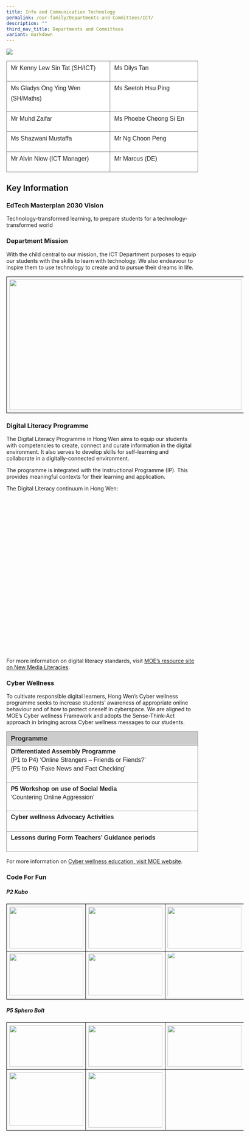 ```yaml
---
title: Info and Communication Technology
permalink: /our-family/Departments-and-Committees/ICT/
description: ""
third_nav_title: Departments and Committees
variant: markdown
---
```

**![](https://lh4.googleusercontent.com/qa4FXPA5u7wG7vGG9SCjDP5plJp6FUq9XZHZYyekgginT3UcaMSgJ0TJWPgrZ-l3XHiPGtlcMwF73OMYf2nBI9pXa4-HEkBNJ4yOTOZ2O-zuvG4zZiUCnGOQr7P6YacVXzPwbgCfit4catvGSm5Au4U)**


<table style="border:none;border-collapse:collapse;"><colgroup><col width="324"><col width="278"></colgroup><tbody><tr style="height:25.5pt"><td style="border-left:solid #808080 1.11111pt;border-right:solid #808080 1.11111pt;border-bottom:solid #808080 1.11111pt;border-top:solid #808080 1.11111pt;vertical-align:top;background-color:#ffffff;padding:4pt 8pt 4pt 8pt;overflow:hidden;overflow-wrap:break-word;"><p style="line-height:1.656;margin-top:0pt;margin-bottom:11pt;" dir="ltr"><span style="font-size:12pt;font-family:Arial,sans-serif;color:#222222;background-color:transparent;font-weight:400;font-style:normal;font-variant:normal;text-decoration:none;vertical-align:baseline;white-space:pre;white-space:pre-wrap;">Mr Kenny Lew Sin Tat (SH/ICT)</span></p></td><td style="border-left:solid #808080 1.11111pt;border-right:solid #808080 1.11111pt;border-bottom:solid #808080 1.11111pt;border-top:solid #808080 1.11111pt;vertical-align:top;background-color:#ffffff;padding:4pt 8pt 4pt 8pt;overflow:hidden;overflow-wrap:break-word;"><p style="line-height:1.656;margin-top:0pt;margin-bottom:11pt;" dir="ltr"><span style="font-size:12pt;font-family:Arial,sans-serif;color:#222222;background-color:transparent;font-weight:400;font-style:normal;font-variant:normal;text-decoration:none;vertical-align:baseline;white-space:pre;white-space:pre-wrap;">Ms Dilys Tan</span></p></td></tr><tr style="height:25.5pt"><td style="border-left:solid #808080 1.11111pt;border-right:solid #808080 1.11111pt;border-bottom:solid #808080 1.11111pt;border-top:solid #808080 1.11111pt;vertical-align:top;background-color:#ffffff;padding:4pt 8pt 4pt 8pt;overflow:hidden;overflow-wrap:break-word;"><p style="line-height:1.656;margin-top:0pt;margin-bottom:11pt;" dir="ltr"><span style="font-size:12pt;font-family:Arial,sans-serif;color:#222222;background-color:transparent;font-weight:400;font-style:normal;font-variant:normal;text-decoration:none;vertical-align:baseline;white-space:pre;white-space:pre-wrap;">Ms Gladys Ong Ying Wen (SH/Maths)</span></p></td><td style="border-left:solid #808080 1.11111pt;border-right:solid #808080 1.11111pt;border-bottom:solid #808080 1.11111pt;border-top:solid #808080 1.11111pt;vertical-align:top;background-color:#ffffff;padding:4pt 8pt 4pt 8pt;overflow:hidden;overflow-wrap:break-word;"><p style="line-height:1.656;margin-top:0pt;margin-bottom:11pt;" dir="ltr"><span style="font-size:12pt;font-family:Arial,sans-serif;color:#222222;background-color:transparent;font-weight:400;font-style:normal;font-variant:normal;text-decoration:none;vertical-align:baseline;white-space:pre;white-space:pre-wrap;">Ms Seetoh Hsu Ping</span></p></td></tr><tr style="height:25.5pt"><td style="border-left:solid #808080 1.11111pt;border-right:solid #808080 1.11111pt;border-bottom:solid #808080 1.11111pt;border-top:solid #808080 1.11111pt;vertical-align:top;background-color:#ffffff;padding:4pt 8pt 4pt 8pt;overflow:hidden;overflow-wrap:break-word;"><p style="line-height:1.656;margin-top:0pt;margin-bottom:11pt;" dir="ltr"><span style="font-size:12pt;font-family:Arial,sans-serif;color:#222222;background-color:transparent;font-weight:400;font-style:normal;font-variant:normal;text-decoration:none;vertical-align:baseline;white-space:pre;white-space:pre-wrap;">Mr Muhd Zaifar</span></p></td><td style="border-left:solid #808080 1.11111pt;border-right:solid #808080 1.11111pt;border-bottom:solid #808080 1.11111pt;border-top:solid #808080 1.11111pt;vertical-align:top;background-color:#ffffff;padding:4pt 8pt 4pt 8pt;overflow:hidden;overflow-wrap:break-word;"><p style="line-height:1.656;margin-top:0pt;margin-bottom:11pt;" dir="ltr"><span style="font-size:12pt;font-family:Arial,sans-serif;color:#222222;background-color:transparent;font-weight:400;font-style:normal;font-variant:normal;text-decoration:none;vertical-align:baseline;white-space:pre;white-space:pre-wrap;">Ms Phoebe Cheong Si En</span></p></td></tr><tr style="height:25.5pt"><td style="border-left:solid #808080 1.11111pt;border-right:solid #808080 1.11111pt;border-bottom:solid #808080 1.11111pt;border-top:solid #808080 1.11111pt;vertical-align:top;background-color:#ffffff;padding:4pt 8pt 4pt 8pt;overflow:hidden;overflow-wrap:break-word;"><p style="line-height:1.656;margin-top:0pt;margin-bottom:11pt;" dir="ltr"><span style="font-size:12pt;font-family:Arial,sans-serif;color:#222222;background-color:transparent;font-weight:400;font-style:normal;font-variant:normal;text-decoration:none;vertical-align:baseline;white-space:pre;white-space:pre-wrap;">Ms Shazwani Mustaffa</span></p></td><td style="border-left:solid #808080 1.11111pt;border-right:solid #808080 1.11111pt;border-bottom:solid #808080 1.11111pt;border-top:solid #808080 1.11111pt;vertical-align:top;background-color:#ffffff;padding:4pt 8pt 4pt 8pt;overflow:hidden;overflow-wrap:break-word;"><p style="line-height:1.656;margin-top:0pt;margin-bottom:11pt;" dir="ltr"><span style="font-size:12pt;font-family:Arial,sans-serif;color:#222222;background-color:transparent;font-weight:400;font-style:normal;font-variant:normal;text-decoration:none;vertical-align:baseline;white-space:pre;white-space:pre-wrap;">Mr Ng Choon Peng</span></p></td></tr><tr style="height:25.5pt"><td style="border-left:solid #808080 1.11111pt;border-right:solid #808080 1.11111pt;border-bottom:solid #808080 1.11111pt;border-top:solid #808080 1.11111pt;vertical-align:top;background-color:#ffffff;padding:4pt 8pt 4pt 8pt;overflow:hidden;overflow-wrap:break-word;"><p style="line-height:1.656;margin-top:0pt;margin-bottom:11pt;" dir="ltr"><span style="font-size:12pt;font-family:Arial,sans-serif;color:#222222;background-color:transparent;font-weight:400;font-style:normal;font-variant:normal;text-decoration:none;vertical-align:baseline;white-space:pre;white-space:pre-wrap;">Mr Alvin Niow (ICT Manager)</span></p></td><td style="border-left:solid #808080 1.11111pt;border-right:solid #808080 1.11111pt;border-bottom:solid #808080 1.11111pt;border-top:solid #808080 1.11111pt;vertical-align:top;background-color:#ffffff;padding:4pt 8pt 4pt 8pt;overflow:hidden;overflow-wrap:break-word;"><p style="line-height:1.656;margin-top:0pt;margin-bottom:11pt;" dir="ltr"><span style="font-size:12pt;font-family:Arial,sans-serif;color:#222222;background-color:transparent;font-weight:400;font-style:normal;font-variant:normal;text-decoration:none;vertical-align:baseline;white-space:pre;white-space:pre-wrap;">Mr Marcus (DE)</span></p></td></tr></tbody></table>


## Key Information


### EdTech Masterplan 2030 Vision

Technology-transformed learning, to prepare students for a technology-transformed world

### Department Mission

With the child central to our mission, the ICT Department purposes to equip our students with the skills to learn with technology. We also endeavour to inspire them to use technology to create and to pursue their dreams in life.&nbsp;

<table style="border:none;border-collapse:collapse;table-layout:fixed;width:468pt"><colgroup><col></colgroup><tbody><tr style="height:0pt"><td style="border-left:solid #000000 1pt;border-right:solid #000000 1pt;border-bottom:solid #000000 1pt;border-top:solid #000000 1pt;vertical-align:top;padding:5pt 5pt 5pt 5pt;overflow:hidden;overflow-wrap:break-word;"><p dir="ltr" style="line-height:1.2;text-align: center;margin-top:0pt;margin-bottom:0pt;"><span style="font-size:12pt;font-family:Arial;color:#222222;background-color:transparent;font-weight:400;font-style:normal;font-variant:normal;text-decoration:none;vertical-align:baseline;white-space:pre;white-space:pre-wrap;"><span style="border:none;display:inline-block;overflow:hidden;width:610px;height:343px;"><img src="https://lh3.googleusercontent.com/UC8N1eCP2WvsqAW6J8UBTSEpH0-Lkv3CBvPtTc2XBIZjl9AbnU3_QlD7wtZJotYSVisIbaMwWOkAm13wlawBB-qkLSlBRDQlkQn0hJORucq-MVqi5gRsUTahdJw7rEjMpBN4Iq5WxvQrFvXd1lvPRQ" width="610" height="343" style="margin-left:0px;margin-top:0px;"></span></span></p></td></tr></tbody></table>

  

### Digital Literacy Programme

The Digital Literacy Programme in Hong Wen aims to equip our students with competencies to create, connect and curate information in the digital environment. It also serves to develop skills for self-learning and collaborate in a digitally-connected environment.

The programme is integrated with the Instructional Programme (IP). This provides meaningful contexts for their learning and application.

The Digital Literacy continuum in Hong Wen:

<!--td {border: 1px solid #cccccc;}br {mso-data-placement:same-cell;}-->

<table data-sheets-root="1" style="table-layout:fixed;font-size:10pt;font-family:Arial;width:0px;border-collapse:collapse;border:none" border="1" dir="ltr" cellpadding="0" cellspacing="0" xmlns="http://www.w3.org/1999/xhtml"><colgroup><col width="100"><col width="403"></colgroup><tbody><tr style="height:20px;"><td data-sheets-value="{&quot;1&quot;:2,&quot;2&quot;:&quot;Level&quot;}" style="border-top:1px solid #000000;border-right:1px solid #000000;border-bottom:1px solid #000000;border-left:1px solid #000000;overflow:hidden;padding:0px 3px 0px 3px;vertical-align:top;background-color:#f6b26b;font-size:20pt;font-weight:bold;wrap-strategy:4;white-space:normal;word-wrap:break-word;">Level</td><td data-sheets-value="{&quot;1&quot;:2,&quot;2&quot;:&quot;ICT Tool&quot;}" style="border-top:1px solid #000000;border-right:1px solid #000000;border-bottom:1px solid #000000;overflow:hidden;padding:0px 3px 0px 3px;vertical-align:top;background-color:#f6b26b;font-size:20pt;font-weight:bold;wrap-strategy:4;white-space:normal;word-wrap:break-word;">ICT Tool</td></tr><tr style="height:20px;"><td data-sheets-value="{&quot;1&quot;:2,&quot;2&quot;:&quot;P1&quot;}" style="border-right:1px solid #000000;border-bottom:1px solid #000000;border-left:1px solid #000000;overflow:hidden;padding:0px 3px 0px 3px;vertical-align:top;font-size:15pt;wrap-strategy:4;white-space:normal;word-wrap:break-word;">P1</td><td data-sheets-value="{&quot;1&quot;:2,&quot;2&quot;:&quot;SLS Log-in\nTouch Typing (EL)\nP1 Hanyu Pinyin Typing (HCL)\nMoo-O&quot;}" style="border-right:1px solid #000000;border-bottom:1px solid #000000;overflow:hidden;padding:0px 3px 0px 3px;vertical-align:top;font-size:15pt;wrap-strategy:4;white-space:normal;word-wrap:break-word;">SLS Log-in<br>Touch Typing (EL)<br>P1 Hanyu Pinyin Typing (HCL)<br>Moo-O</td></tr><tr style="height:20px;"><td data-sheets-value="{&quot;1&quot;:2,&quot;2&quot;:&quot;P2&quot;}" style="border-right:1px solid #000000;border-bottom:1px solid #000000;border-left:1px solid #000000;overflow:hidden;padding:0px 3px 0px 3px;vertical-align:top;font-size:15pt;wrap-strategy:4;white-space:normal;word-wrap:break-word;">P2</td><td data-sheets-value="{&quot;1&quot;:2,&quot;2&quot;:&quot;MSPPT/Google Docs\nKidsAtWork\nP2 Hanyu Pinyin Typing (HCL)\nMoo-O&quot;}" style="border-right:1px solid #000000;border-bottom:1px solid #000000;overflow:hidden;padding:0px 3px 0px 3px;vertical-align:top;font-size:15pt;wrap-strategy:4;white-space:normal;word-wrap:break-word;">MSPPT/Google Docs<br>KidsAtWork<br>P2 Hanyu Pinyin Typing (HCL)<br>Moo-O</td></tr><tr style="height:20px;"><td data-sheets-value="{&quot;1&quot;:2,&quot;2&quot;:&quot;P3&quot;}" style="border-right:1px solid #000000;border-bottom:1px solid #000000;border-left:1px solid #000000;overflow:hidden;padding:0px 3px 0px 3px;vertical-align:top;font-size:15pt;wrap-strategy:4;white-space:normal;word-wrap:break-word;">P3</td><td data-sheets-value="{&quot;1&quot;:2,&quot;2&quot;:&quot;Kubo (Advance)&quot;}" style="border-right:1px solid #000000;border-bottom:1px solid #000000;overflow:hidden;padding:0px 3px 0px 3px;vertical-align:top;font-size:15pt;wrap-strategy:4;white-space:normal;word-wrap:break-word;">Kubo (Advance)</td></tr><tr style="height:20px;"><td data-sheets-value="{&quot;1&quot;:2,&quot;2&quot;:&quot;P4&quot;}" style="border-right:1px solid #000000;border-bottom:1px solid #000000;border-left:1px solid #000000;overflow:hidden;padding:0px 3px 0px 3px;vertical-align:top;font-size:15pt;wrap-strategy:4;white-space:normal;word-wrap:break-word;">P4</td><td data-sheets-value="{&quot;1&quot;:2,&quot;2&quot;:&quot;NDE\n(National Digital Education)&quot;}" style="border-right:1px solid #000000;border-bottom:1px solid #000000;overflow:hidden;padding:0px 3px 0px 3px;vertical-align:top;font-size:15pt;wrap-strategy:4;white-space:normal;word-wrap:break-word;">Application of MSEXCEL/MSPPT</td></tr><tr style="height:20px;"><td data-sheets-value="{&quot;1&quot;:2,&quot;2&quot;:&quot;P5&quot;}" style="border-right:1px solid #000000;border-bottom:1px solid #000000;border-left:1px solid #000000;overflow:hidden;padding:0px 3px 0px 3px;vertical-align:top;font-size:15pt;wrap-strategy:4;white-space:normal;word-wrap:break-word;">P5</td><td data-sheets-value="{&quot;1&quot;:2,&quot;2&quot;:&quot;Sphero Bolt (CFF)&quot;}" style="border-right:1px solid #000000;border-bottom:1px solid #000000;overflow:hidden;padding:0px 3px 0px 3px;vertical-align:top;font-size:15pt;wrap-strategy:4;white-space:normal;word-wrap:break-word;">Sphero Bolt (CFF)</td></tr><tr style="height:20px;"><td data-sheets-value="{&quot;1&quot;:2,&quot;2&quot;:&quot;P6&quot;}" style="border-right:1px solid #000000;border-bottom:1px solid #000000;border-left:1px solid #000000;overflow:hidden;padding:0px 3px 0px 3px;vertical-align:top;font-size:15pt;wrap-strategy:4;white-space:normal;word-wrap:break-word;">P6</td><td data-sheets-value="{&quot;1&quot;:2,&quot;2&quot;:&quot;IMDA AI Module&quot;}" style="border-right:1px solid #000000;border-bottom:1px solid #000000;overflow:hidden;padding:0px 3px 0px 3px;vertical-align:top;font-size:15pt;wrap-strategy:4;white-space:normal;word-wrap:break-word;">IMDA AI Module</td></tr></tbody></table>
<!--td {border: 1px solid #cccccc;}br {mso-data-placement:same-cell;}-->

For more information on digital literacy standards, visit [MOE’s resource site on New Media Literacies](https://sites.google.com/moe.edu.sg/baseline-ict/home).

  

### Cyber Wellness

To cultivate responsible digital learners, Hong Wen’s Cyber wellness programme seeks to increase students’ awareness of appropriate online behaviour and of how to protect oneself in cyberspace. We are aligned to MOE’s Cyber wellness Framework and adopts the Sense-Think-Act approach in bringing across Cyber wellness messages to our students.

<table style="border:none;border-collapse:collapse;"><colgroup><col width="621"></colgroup><tbody><tr style="height:21pt"><td style="border-left:solid #808080 1.125pt;border-right:solid #808080 1.125pt;border-bottom:solid #808080 1.125pt;border-top:solid #808080 1.125pt;vertical-align:top;background-color:#cccccc;padding:4pt 8pt 4pt 8pt;overflow:hidden;overflow-wrap:break-word;"><p dir="ltr" style="line-height:1.38;margin-top:0pt;margin-bottom:0pt;"><span style="font-size:13pt;font-family:Arial;color:#222222;background-color:transparent;font-weight:700;font-style:normal;font-variant:normal;text-decoration:none;vertical-align:baseline;white-space:pre;white-space:pre-wrap;">Programme</span></p></td></tr><tr style="height:55.5pt"><td style="border-left:solid #808080 1.125pt;border-right:solid #808080 1.125pt;border-bottom:solid #808080 1.125pt;border-top:solid #808080 1.125pt;vertical-align:top;padding:4pt 8pt 4pt 8pt;overflow:hidden;overflow-wrap:break-word;"><p dir="ltr" style="line-height:1.38;margin-top:0pt;margin-bottom:0pt;"><span style="font-size:12pt;font-family:Arial;color:#222222;background-color:transparent;font-weight:700;font-style:normal;font-variant:normal;text-decoration:none;vertical-align:baseline;white-space:pre;white-space:pre-wrap;">Differentiated Assembly Programme</span></p><p dir="ltr" style="line-height:1.38;margin-top:0pt;margin-bottom:0pt;"><span style="font-size:12pt;font-family:Arial;color:#222222;background-color:transparent;font-weight:400;font-style:normal;font-variant:normal;text-decoration:none;vertical-align:baseline;white-space:pre;white-space:pre-wrap;">(P1 to P4) ‘Online Strangers – Friends or Fiends?’</span></p><p dir="ltr" style="line-height:1.38;margin-top:0pt;margin-bottom:0pt;"><span style="font-size:12pt;font-family:Arial;color:#222222;background-color:transparent;font-weight:400;font-style:normal;font-variant:normal;text-decoration:none;vertical-align:baseline;white-space:pre;white-space:pre-wrap;">(P5 to P6) ‘Fake News and Fact Checking’</span></p><br></td></tr><tr style="height:55.5pt"><td style="border-left:solid #808080 1.125pt;border-right:solid #808080 1.125pt;border-bottom:solid #808080 1.125pt;border-top:solid #808080 1.125pt;vertical-align:top;padding:4pt 8pt 4pt 8pt;overflow:hidden;overflow-wrap:break-word;"><p dir="ltr" style="line-height:1.38;margin-top:0pt;margin-bottom:0pt;"><span style="font-size:12pt;font-family:Arial;color:#222222;background-color:transparent;font-weight:700;font-style:normal;font-variant:normal;text-decoration:none;vertical-align:baseline;white-space:pre;white-space:pre-wrap;">P5 Workshop on use of Social Media</span></p><p dir="ltr" style="line-height:1.38;margin-top:0pt;margin-bottom:0pt;"><span style="font-size:12pt;font-family:Arial;color:#222222;background-color:transparent;font-weight:400;font-style:normal;font-variant:normal;text-decoration:none;vertical-align:baseline;white-space:pre;white-space:pre-wrap;">‘Countering Online Aggression’</span></p></td></tr><tr style="height:21.75pt"><td style="border-left:solid #808080 1.125pt;border-right:solid #808080 1.125pt;border-bottom:solid #808080 1.125pt;border-top:solid #808080 1.125pt;vertical-align:top;padding:4pt 8pt 4pt 8pt;overflow:hidden;overflow-wrap:break-word;"><p dir="ltr" style="line-height:1.38;margin-top:0pt;margin-bottom:0pt;"><span style="font-size:12pt;font-family:Arial;color:#222222;background-color:transparent;font-weight:700;font-style:normal;font-variant:normal;text-decoration:none;vertical-align:baseline;white-space:pre;white-space:pre-wrap;">Cyber wellness Advocacy Activities</span></p><br></td></tr><tr style="height:27pt"><td style="border-left:solid #808080 1.125pt;border-right:solid #808080 1.125pt;border-bottom:solid #808080 1.125pt;border-top:solid #808080 1.125pt;vertical-align:top;padding:4pt 8pt 4pt 8pt;overflow:hidden;overflow-wrap:break-word;"><p dir="ltr" style="line-height:1.38;margin-top:0pt;margin-bottom:0pt;"><span style="font-size:12pt;font-family:Arial;color:#222222;background-color:transparent;font-weight:700;font-style:normal;font-variant:normal;text-decoration:none;vertical-align:baseline;white-space:pre;white-space:pre-wrap;">Lessons during Form Teachers’ Guidance periods</span></p><br></td></tr></tbody></table>

For more information on [Cyber wellness education, visit MOE website](https://beta.moe.gov.sg/programmes/cyber-wellness/).

  

### Code For Fun

##### P2 Kubo

<table style="border:none;border-collapse:collapse;table-layout:fixed;width:468pt"><colgroup><col><col><col></colgroup><tbody><tr style="height:0pt"><td style="border-left:solid #000000 1pt;border-right:solid #000000 1pt;border-bottom:solid #000000 1pt;border-top:solid #000000 1pt;vertical-align:top;padding:5pt 5pt 5pt 5pt;overflow:hidden;overflow-wrap:break-word;"><p dir="ltr" style="line-height:1.2;text-align: center;margin-top:0pt;margin-bottom:0pt;"><span style="font-size:12pt;font-family:Arial;color:#222222;background-color:transparent;font-weight:400;font-style:normal;font-variant:normal;text-decoration:none;vertical-align:baseline;white-space:pre;white-space:pre-wrap;"><span style="border:none;display:inline-block;overflow:hidden;width:194px;height:109px;"><img src="https://lh4.googleusercontent.com/UNZOOUNbX2EtgYFoOa0utAbavb16oXEmnHpB0l5UPFpqi9XKUvlm3fNYi5-3VoQWykE0EJ7DHlV0DpYUUjydAbiDwvcEQAZ1_5A8FES95WKaEh3T-NLn4Rt4y_HJQ8T5Q4glel8pitJny3amo_mhbg" width="194" height="109" style="margin-left:0px;margin-top:0px;"></span></span></p></td><td style="border-left:solid #000000 1pt;border-right:solid #000000 1pt;border-bottom:solid #000000 1pt;border-top:solid #000000 1pt;vertical-align:top;padding:5pt 5pt 5pt 5pt;overflow:hidden;overflow-wrap:break-word;"><p dir="ltr" style="line-height:1.2;text-align: center;margin-top:0pt;margin-bottom:0pt;"><span style="font-size:12pt;font-family:Arial;color:#222222;background-color:transparent;font-weight:400;font-style:normal;font-variant:normal;text-decoration:none;vertical-align:baseline;white-space:pre;white-space:pre-wrap;"><span style="border:none;display:inline-block;overflow:hidden;width:194px;height:109px;"><img src="https://lh6.googleusercontent.com/9wxKJJ6jN5bZ7VsC1CRkYfE4dRCZUnkxIH2dbcTHqikwEKMaX8hkuGrmBHjvfCTx7dZi5GhqcEQse4Dvry1yBl2UU4pEaQFfM4s9ACC59EVnfZxD-6d38uCH-df1Kro9XCyndsCjbu-HcHJt5qSOKA" width="194" height="109" style="margin-left:0px;margin-top:0px;"></span></span></p></td><td style="border-left:solid #000000 1pt;border-right:solid #000000 1pt;border-bottom:solid #000000 1pt;border-top:solid #000000 1pt;vertical-align:top;padding:5pt 5pt 5pt 5pt;overflow:hidden;overflow-wrap:break-word;"><p dir="ltr" style="line-height:1.2;text-align: center;margin-top:0pt;margin-bottom:0pt;"><span style="font-size:12pt;font-family:Arial;color:#222222;background-color:transparent;font-weight:400;font-style:normal;font-variant:normal;text-decoration:none;vertical-align:baseline;white-space:pre;white-space:pre-wrap;"><span style="border:none;display:inline-block;overflow:hidden;width:194px;height:109px;"><img src="https://lh5.googleusercontent.com/H2_KnsAl4zlFY9ha0W-CBibiJRx93OjLc4dZseqL-ZppMVR1KXLhgGLLXrlVhNVJJlEIGOxT5zaRPY9tJ6OrUidlDV6Q6QURjvWNYz5pC3t1Rte_YyzDviSJK17ZnhkqqHCX7Qt1wRbgegAm38Wy5Q" width="194" height="109" style="margin-left:0px;margin-top:0px;"></span></span></p></td></tr><tr style="height:0pt"><td style="border-left:solid #000000 1pt;border-right:solid #000000 1pt;border-bottom:solid #000000 1pt;border-top:solid #000000 1pt;vertical-align:top;padding:5pt 5pt 5pt 5pt;overflow:hidden;overflow-wrap:break-word;"><p dir="ltr" style="line-height:1.2;text-align: center;margin-top:0pt;margin-bottom:0pt;"><span style="font-size:12pt;font-family:Arial;color:#222222;background-color:transparent;font-weight:400;font-style:normal;font-variant:normal;text-decoration:none;vertical-align:baseline;white-space:pre;white-space:pre-wrap;"><span style="border:none;display:inline-block;overflow:hidden;width:194px;height:109px;"><img src="https://lh6.googleusercontent.com/VpfbyMqVV19iwmsQrQPbpDAMlnvkMk7Nx_YjtO21R-LgWtAAYgkAJ5VdOPgswRC6n16agUUrBahKSZI1M0rmDHbl3rxNMhbxNxg-ItohNFiif7q2TQDN3DdD4p0uzCJcsYVX_VZSH31fLZNGw3PLwg" width="194" height="109" style="margin-left:0px;margin-top:0px;"></span></span></p></td><td style="border-left:solid #000000 1pt;border-right:solid #000000 1pt;border-bottom:solid #000000 1pt;border-top:solid #000000 1pt;vertical-align:top;padding:5pt 5pt 5pt 5pt;overflow:hidden;overflow-wrap:break-word;"><p dir="ltr" style="line-height:1.2;text-align: center;margin-top:0pt;margin-bottom:0pt;"><span style="font-size:12pt;font-family:Arial;color:#222222;background-color:transparent;font-weight:400;font-style:normal;font-variant:normal;text-decoration:none;vertical-align:baseline;white-space:pre;white-space:pre-wrap;"><span style="border:none;display:inline-block;overflow:hidden;width:194px;height:109px;"><img src="https://lh3.googleusercontent.com/ZcHVIVI8o-wSJc4Lsdm5lP5wiJTm52OwQwcNJrEELNFPb7rDB5CW-LxCywHK6j2ZnT0LsMM7fyVj-oMe1laWnv7isMVJjNPZogHXoo6V-lLumapo0qARPavT5sHmy7h5l36EghIe4a6GJBjf1B6TEA" width="194" height="109" style="margin-left:0px;margin-top:0px;"></span></span></p></td><td style="border-left:solid #000000 1pt;border-right:solid #000000 1pt;border-bottom:solid #000000 1pt;border-top:solid #000000 1pt;vertical-align:top;padding:5pt 5pt 5pt 5pt;overflow:hidden;overflow-wrap:break-word;"><p dir="ltr" style="line-height:1.2;text-align: center;margin-top:0pt;margin-bottom:0pt;"><span style="font-size:12pt;font-family:Arial;color:#222222;background-color:transparent;font-weight:400;font-style:normal;font-variant:normal;text-decoration:none;vertical-align:baseline;white-space:pre;white-space:pre-wrap;"><span style="border:none;display:inline-block;overflow:hidden;width:194px;height:112px;"><img src="https://lh5.googleusercontent.com/Hrjkdaruc57nzL-VMNgedX6ZzKQlKlP6wXdYrFT9uDbOvx1xuwLQxykY3-4c1NnyAx2PRPLYO26C6HjD_hva6Nh2T8-JZNFkV3m1SNkwrqF4TdqkjU5Ch9F_g5jk5etcmnTFg-BwIsHkE1FoC1oupg" width="194" height="140.72496285157382" style="margin-left:0px;margin-top:-6.228405014096669px;"></span></span></p></td></tr></tbody></table>

  

##### P5 Sphero Bolt

<table style="border:none;border-collapse:collapse;table-layout:fixed;width:468pt"><colgroup><col><col><col></colgroup><tbody><tr style="height:0pt"><td style="border-left:solid #000000 1pt;border-right:solid #000000 1pt;border-bottom:solid #000000 1pt;border-top:solid #000000 1pt;vertical-align:top;padding:5pt 5pt 5pt 5pt;overflow:hidden;overflow-wrap:break-word;"><p dir="ltr" style="line-height:1.2;text-align: center;margin-top:0pt;margin-bottom:0pt;"><span style="font-size:12pt;font-family:Arial;color:#222222;background-color:transparent;font-weight:400;font-style:normal;font-variant:normal;text-decoration:none;vertical-align:baseline;white-space:pre;white-space:pre-wrap;"><span style="border:none;display:inline-block;overflow:hidden;width:194px;height:109px;"><img src="https://lh6.googleusercontent.com/HJPd5VYMzPF427o5cxqdDwUg-Peali21KYSmpVYOff1K4hHA9b89vRQRDcMVen3LWnkyWAcmiTgTBDGWzZ3kS2B0WwgPUR5RhpQUakRbZwj3EPFHxRpS-wE1FC3xvaRC1IOBqvLuUPG8MU4mfHSgNw" width="194" height="109" style="margin-left:0px;margin-top:0px;"></span></span></p></td><td style="border-left:solid #000000 1pt;border-right:solid #000000 1pt;border-bottom:solid #000000 1pt;border-top:solid #000000 1pt;vertical-align:top;padding:5pt 5pt 5pt 5pt;overflow:hidden;overflow-wrap:break-word;"><p dir="ltr" style="line-height:1.2;text-align: center;margin-top:0pt;margin-bottom:0pt;"><span style="font-size:12pt;font-family:Arial;color:#222222;background-color:transparent;font-weight:400;font-style:normal;font-variant:normal;text-decoration:none;vertical-align:baseline;white-space:pre;white-space:pre-wrap;"><span style="border:none;display:inline-block;overflow:hidden;width:194px;height:109px;"><img src="https://lh5.googleusercontent.com/v1S5uGMUv3KXtogamGwzzkgZGZLwvL7xtCQ3UAq2LCNMaVzmCw4EeLzhknKpbLZwIXv29jMR58n8sNhL2Atdlkf97AP4fRiY4cWO9MDLdak_9fLqQJ74ejWGEDEdah6uxtMjrZCcNo3ACkq2NXiq4Q" width="194" height="109" style="margin-left:0px;margin-top:0px;"></span></span></p></td><td style="border-left:solid #000000 1pt;border-right:solid #000000 1pt;border-bottom:solid #000000 1pt;border-top:solid #000000 1pt;vertical-align:top;padding:5pt 5pt 5pt 5pt;overflow:hidden;overflow-wrap:break-word;"><p dir="ltr" style="line-height:1.2;text-align: center;margin-top:0pt;margin-bottom:0pt;"><span style="font-size:12pt;font-family:Arial;color:#222222;background-color:transparent;font-weight:400;font-style:normal;font-variant:normal;text-decoration:none;vertical-align:baseline;white-space:pre;white-space:pre-wrap;"><span style="border:none;display:inline-block;overflow:hidden;width:194px;height:109px;"><img src="https://lh5.googleusercontent.com/puOrUAHwu-UvfFekBGKqX-Cjh3fgECJywayns5JPMM8CsOsGxyfPixO5801cNs9zioBNVqfzIpQCR1ipZNaJ8lGkaGQS-JIfAUzFeBPLU5IYduBELke4Y0FI2mv8dCgb7Ee7E2dbKXP5fjRk7imaaQ" width="194" height="109" style="margin-left:0px;margin-top:0px;"></span></span></p></td></tr><tr style="height:0pt"><td style="border-left:solid #000000 1pt;border-right:solid #000000 1pt;border-bottom:solid #000000 1pt;border-top:solid #000000 1pt;vertical-align:top;padding:5pt 5pt 5pt 5pt;overflow:hidden;overflow-wrap:break-word;"><p dir="ltr" style="line-height:1.2;text-align: center;margin-top:0pt;margin-bottom:0pt;"><span style="font-size:12pt;font-family:Arial;color:#222222;background-color:transparent;font-weight:400;font-style:normal;font-variant:normal;text-decoration:none;vertical-align:baseline;white-space:pre;white-space:pre-wrap;"><span style="border:none;display:inline-block;overflow:hidden;width:194px;height:140px;"><img src="https://lh3.googleusercontent.com/YiqsSvJ3ZAnr8MQzUpxNBx8Q6rZYwkbf02vS78KgMZd7hnl4-Kw7Pk89jSGcpj7-jeDktByjK8Aoj0HregXG4qkdEydGXPxM6tRs58ZYQ6fsaIveLNQsVkB7IqaTSiHMe0lIMSdd76QDhaT35vgvYg" width="194" height="140" style="margin-left:0px;margin-top:0px;"></span></span></p></td><td style="border-left:solid #000000 1pt;border-right:solid #000000 1pt;border-bottom:solid #000000 1pt;border-top:solid #000000 1pt;vertical-align:top;padding:5pt 5pt 5pt 5pt;overflow:hidden;overflow-wrap:break-word;"><p dir="ltr" style="line-height:1.2;text-align: center;margin-top:0pt;margin-bottom:0pt;"><span style="font-size:12pt;font-family:Arial;color:#222222;background-color:transparent;font-weight:400;font-style:normal;font-variant:normal;text-decoration:none;vertical-align:baseline;white-space:pre;white-space:pre-wrap;"><span style="border:none;display:inline-block;overflow:hidden;width:194px;height:145px;"><img src="https://lh4.googleusercontent.com/X-FtOK5x3F7isMkJTYnYZ8YOmdvMEVd1AAOeyLF24LJP5qpaFG-Q6I9tJVw1gLHfHIIckUiVj072DfZ8b8_f3sOG2OqGW-gaCbXeLQKevLViDzkSnAAuyrqRxm61TINK0BgyHyMaIlx0Qi1TUPv8Hg" width="194" height="145" style="margin-left:0px;margin-top:0px;"></span></span></p></td><td style="border-left:solid #000000 1pt;border-right:solid #000000 1pt;border-bottom:solid #000000 1pt;border-top:solid #000000 1pt;vertical-align:top;padding:5pt 5pt 5pt 5pt;overflow:hidden;overflow-wrap:break-word;"><br></td></tr></tbody></table>